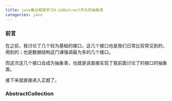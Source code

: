 ```yaml
---
title: java集合框架学习4-以Abstract开头的抽象类
categories: java
---
```


### 前言

在之前，我讨论了几个较为基础的接口，这几个接口也是我们日常比较常见到的，用到的；也是数据结构这门课强调最为多的几个接口。

而这次这几个接口会成为抽象类，也就是说直接实现了我前面讨论了的接口的抽象类。

接下来就直接进入正题了。

### AbstractCollection

